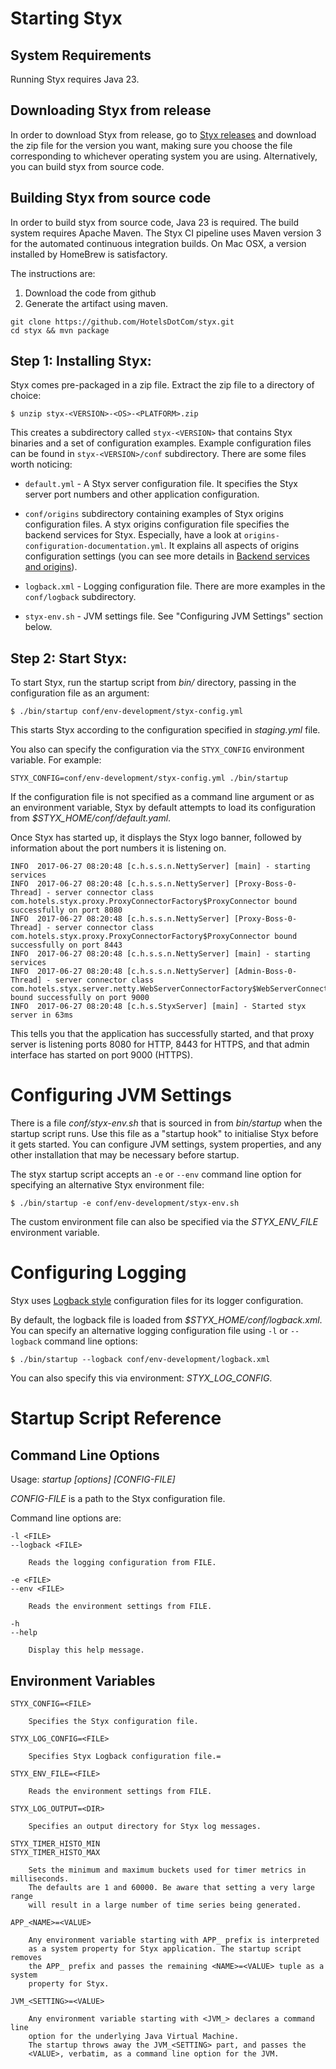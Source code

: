 # Starting Styx

## System Requirements

Running Styx requires Java 23.

## Downloading Styx from release

In order to download Styx from release, go to [Styx releases](https://github.com/HotelsDotCom/styx/releases) and download the zip file for the version you want, making sure you choose the file corresponding to whichever operating system you are using.
Alternatively, you can build styx from source code.

## Building Styx from source code

 In order to build styx from source code, Java 23 is required.
 The build system requires Apache Maven. The Styx CI pipeline uses Maven version 3
 for the automated continuous integration builds. On Mac OSX, a version installed
 by HomeBrew is satisfactory.

 The instructions are:
 1. Download the code from github
 2. Generate the artifact using maven.
```
git clone https://github.com/HotelsDotCom/styx.git
cd styx && mvn package
```

## Step 1: Installing Styx:

Styx comes pre-packaged in a zip file. Extract the zip file to a directory of choice:

    $ unzip styx-<VERSION>-<OS>-<PLATFORM>.zip

This creates a subdirectory called `styx-<VERSION>` that contains Styx binaries and a set
 of configuration examples. Example configuration files can be found in `styx-<VERSION>/conf`
 subdirectory. There are some files worth noticing:

* `default.yml`   - A Styx server configuration file. It specifies the Styx server
                      port numbers and other application configuration.

* `conf/origins` subdirectory containing examples of Styx origins configuration
 files. A styx origins configuration file specifies the backend services for Styx.
 Especially, have a look at `origins-configuration-documentation.yml`. It explains
 all aspects of origins configuration settings (you can see more details in [Backend services and origins](configure-origins.md)).


* `logback.xml`      - Logging configuration file. There are more examples in the `conf/logback`
                      subdirectory.

* `styx-env.sh`     - JVM settings file. See "Configuring JVM Settings" section below.



## Step 2: Start Styx:

To start Styx, run the startup script from *bin/* directory, passing in the
configuration file as an argument:

    $ ./bin/startup conf/env-development/styx-config.yml

This starts Styx according to the configuration specified in *staging.yml* file.

You also can specify the configuration via the `STYX_CONFIG` environment
variable. For example:

    STYX_CONFIG=conf/env-development/styx-config.yml ./bin/startup

If the configuration file is not specified as a command line argument or as an environment
variable, Styx by default attempts to load its configuration from *$STYX_HOME/conf/default.yaml*.

Once Styx has started up, it displays the Styx logo banner, followed by information
about the port numbers it is listening on.

    INFO  2017-06-27 08:20:48 [c.h.s.s.n.NettyServer] [main] - starting services
    INFO  2017-06-27 08:20:48 [c.h.s.s.n.NettyServer] [Proxy-Boss-0-Thread] - server connector class com.hotels.styx.proxy.ProxyConnectorFactory$ProxyConnector bound successfully on port 8080
    INFO  2017-06-27 08:20:48 [c.h.s.s.n.NettyServer] [Proxy-Boss-0-Thread] - server connector class com.hotels.styx.proxy.ProxyConnectorFactory$ProxyConnector bound successfully on port 8443
    INFO  2017-06-27 08:20:48 [c.h.s.s.n.NettyServer] [main] - starting services
    INFO  2017-06-27 08:20:48 [c.h.s.s.n.NettyServer] [Admin-Boss-0-Thread] - server connector class com.hotels.styx.server.netty.WebServerConnectorFactory$WebServerConnector bound successfully on port 9000
    INFO  2017-06-27 08:20:48 [c.h.s.StyxServer] [main] - Started styx server in 63ms

This tells you that the application has successfully started, and that proxy server is listening ports 8080 for HTTP,
8443 for HTTPS, and that admin interface has started on port 9000 (HTTPS).


# Configuring JVM Settings

There is a file *conf/styx-env.sh* that is sourced in from *bin/startup* when the startup
script runs. Use this file as a "startup hook" to initialise Styx before it gets started.
You can configure JVM settings, system properties, and any other installation that may be
necessary before startup.

The styx startup script accepts an `-e` or `--env` command line option for specifying an alternative
Styx environment file:

    $ ./bin/startup -e conf/env-development/styx-env.sh

The custom environment file can also be specified via the *STYX_ENV_FILE* environment variable.


# Configuring Logging

Styx uses [Logback style](https://logback.qos.ch/manual/index.html) configuration files for its logger
configuration.

By default, the logback file is loaded from *$STYX_HOME/conf/logback.xml*. You can specify an alternative
logging configuration file using `-l` or `--logback` command line options:

    $ ./bin/startup --logback conf/env-development/logback.xml

You can also specify this via environment: *STYX_LOG_CONFIG*.


# Startup Script Reference

## Command Line Options

Usage: *startup [options] [CONFIG-FILE]*

*CONFIG-FILE* is a path to the Styx configuration file.

Command line options are:

    -l <FILE>
    --logback <FILE>

        Reads the logging configuration from FILE.

    -e <FILE>
    --env <FILE>

        Reads the environment settings from FILE.

    -h
    --help

        Display this help message.



## Environment Variables

    STYX_CONFIG=<FILE>

        Specifies the Styx configuration file.

    STYX_LOG_CONFIG=<FILE>

        Specifies Styx Logback configuration file.=

    STYX_ENV_FILE=<FILE>

        Reads the environment settings from FILE.

    STYX_LOG_OUTPUT=<DIR>

        Specifies an output directory for Styx log messages.

    STYX_TIMER_HISTO_MIN
    STYX_TIMER_HISTO_MAX

        Sets the minimum and maximum buckets used for timer metrics in milliseconds.
        The defaults are 1 and 60000. Be aware that setting a very large range
        will result in a large number of time series being generated.

    APP_<NAME>=<VALUE>

        Any environment variable starting with APP_ prefix is interpreted
        as a system property for Styx application. The startup script removes
        the APP_ prefix and passes the remaining <NAME>=<VALUE> tuple as a system
        property for Styx.

    JVM_<SETTING>=<VALUE>

        Any environment variable starting with <JVM_> declares a command line
        option for the underlying Java Virtual Machine.
        The startup throws away the JVM_<SETTING> part, and passes the
        <VALUE>, verbatim, as a command line option for the JVM.



